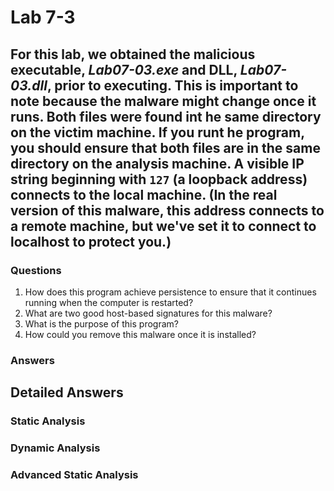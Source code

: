 # Lab 7-3

## For this lab, we obtained the malicious executable, *Lab07-03.exe* and DLL, *Lab07-03.dll*, prior to executing. This is important to note because the malware might change once it runs. Both files were found int he same directory on the victim machine. If you runt he program, you should ensure that both files are in the same directory on the analysis machine. A visible IP string beginning with `127` (a loopback address) connects to the local machine. (In the real version of this malware, this address connects to a remote machine, but we've set it to connect to localhost to protect you.)

### Questions

1. How does this program achieve persistence to ensure that it continues running when the computer is restarted?
2. What are two good host-based signatures for this malware?
3. What is the purpose of this program?
4. How could you remove this malware once it is installed?

### Answers

## Detailed Answers

### Static Analysis

### Dynamic Analysis

### Advanced Static Analysis
